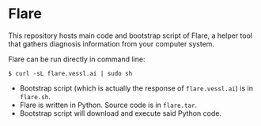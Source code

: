 # Flare

This repository hosts main code and bootstrap script of Flare, a helper tool
that gathers diagnosis information from your computer system.

Flare can be run directly in command line:

```
$ curl -sL flare.vessl.ai | sudo sh
```

* Bootstrap script (which is actually the response of `flare.vessl.ai`) is in `flare.sh`.
* Flare is written in Python. Source code is in `flare.tar`.
* Bootstrap script will download and execute said Python code.